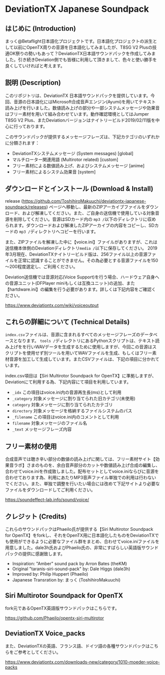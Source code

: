# DeviationTX Japanese Soundpack
## はじめに (Introduction)

まっく@Betaflight日本語化プロジェクトです。日本語化プロジェクトの派生として以前にOpenTX周りの音源を日本語化してみましたが、T8SG V2 Plusの技適OK祭りの勢いもあって？DeviationTX日本語サウンドパックを作成してみました。引き続きDeviation側でも皆様に利用して頂きまして、色々と使い勝手を良くしていければと考えます。



## 説明 (Description)

このリポジトリは、DeviationTX 日本語サウンドパックを提供しています。今回、音源の日本語化にはMicrosoft合成音声エンジン(Ayumi)を用いてテキスト読み上げを行いました。数値読み上げの部分や一部システムメッセージや効果音はフリー素材を用いて組み合わせています。動作確認環境としてはJumper T8SG V2 Plus、またDeviationバージョンはナイトリービルド2019/02/11版を中心に行っております。

このサウンドパックが提供するメッセージフレーズは、下記カテゴリのいずれかに分類されます：

 * DeviationTXシステムメッセージ (System messages) [global]
 * マルチローター関連用語 (Multirotor related) [custom]
 * フリー素材による数値読み上げ、およびシステムメッセージ [anime]
 * フリー素材によるシステム効果音 [system]



## ダウンロードとインストール (Download & Install)

release (https://github.com/ToshihiroMakuuchi/deviationtx-japanese-soundpack/releases) ページへ移動し、最新のZIPアーカイブファイルをダウンロード、および解凍してください。また、ご自身の送信機で使用している対象音源を削除してください。音源はSDカード内の `mp3 /`以下のディレクトリに収められます。ダウンロードおよび解凍したZIPアーカイブの内容をコピーし、SDカードの `mp3 /`ディレクトリへコピーを行います。

また、ZIPファイルを解凍した中に【voice.ini】ファイルがありますが、これは送信機本体側のDeviationディレクトリ`media /`以下に保存してください。
2019年3月現在、DeviationTXナイトリービルド版は、256ファイル以上の音源ファイルを正常に認識することができません。その為必要とする音源ファイルを150～200程度選定し、ご利用ください。

Deviation送信機では音源対応(Voice Support)を行う場合、ハードウェア自身への音源ユニット(DFPlayer miniもしくは互換ユニット)の追加、また【hartdware.ini】の編集を行う必要があります。詳しくは下記内容をご確認ください。

https://www.deviationtx.com/wiki/voiceoutput



## これらの詳細について (Technical Details)

`index.csv`ファイルは、音源に含まれるすべてのメッセージフレーズのデータベースとなります。
`tools /`ディレクトリにあるPythonスクリプトは、テキスト読み上げをを行いWAVデータを生成するために使用しますが、今回この音源はスクリプトを使用せず別ツールを用いてWAVファイルを生成、もしくはフリー素材音源を加工して生成しています。またCSVファイルは、下記の項目に分かれています。

index.csv項目は【Siri Multirotor Soundpack for OpenTX】に準拠しますが、Deviationにて利用する為、下記内容にて項目を利用しています。

 * `_idx` この項目はvoice.ini内の音源再生長(ms)として利用
 * `_category` 対象メッセージに割り当てられた旧カテゴリ(未使用)
 * `category` 対象メッセージに割り当てられたカテゴリ
 * `directory` 対象メッセージを格納するファイルシステムのパス
 * `_filename`  この項目はvoice.ini内のコメントとして利用
 * `filename` 対象メッセージのファイル名
 * `_text` メッセージフレーズ内容



## フリー素材の使用

合成音声では聴き辛い部分の数値の読み上げに関しては、フリー素材サイト【効果音ラボ】さまのものを、余白音声部分のカットや数値読み上げ合成の編集し、合わせてvoice.iniを作成致しました。配布セットとしてvoice.iniならびに音源を合わせております為、利用にあたりMP3音声ファイル単独での利用は行わないでください。また、単独で調整を行いたい場合には改めて下記サイトより必要なファイルをダウンロードしてご利用ください。

https://soundeffect-lab.info/sound/voice/



## クレジット (Credits)

これらのサウンドパックはPhaeilo氏が提供する【Siri Multirotor Soundpack for OpenTX】をforkし、それをOpenTX用に日本語化したものをDeviationTXでも使用ができるように必要なファイル群をまとめ、合わせてvoice.iniファイルを用意しました。dale3h氏およびPhaeilo氏の、非常にすばらしい英語版サウンドパックの提供に感謝致します。

* Inspiration: "Amber" sound pack by Arron Bates (theKM)
* Original "taranis-siri-sound-pack" by: Dale Higgs (dale3h)
* Improved by: Philip Huppert (Phaeilo)
* Japanese Transration by: まっく (ToshihiroMakuuchi)



## Siri Multirotor Soundpack for OpenTX

fork元であるOpenTX英語版サウンドパックはこちらです。

https://github.com/Phaeilo/opentx-siri-multirotor

## DeviationTX Voice_packs
また、DeviationTXの英語、フランス語、ドイツ語の各種サウンドパックはこちらをご参考としてください。

https://www.deviationtx.com/downloads-new/category/1010-moeder-voice-packs


